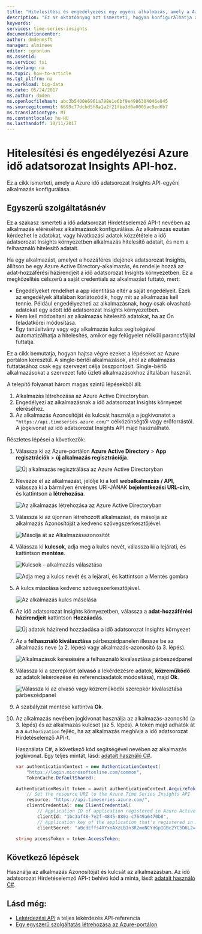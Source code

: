 ```yaml
---
title: "Hitelesítési és engedélyezési egy egyéni alkalmazás, amely a Azure idő adatsorozat Insights API konfigurálása |} Microsoft Docs"
description: "Ez az oktatóanyag azt ismerteti, hogyan konfigurálhatja a hitelesítési és engedélyezési, amely a Azure idő adatsorozat Insights API-egyéni alkalmazás"
keywords: 
services: time-series-insights
documentationcenter: 
author: dmdenmsft
manager: almineev
editor: cgronlun
ms.assetid: 
ms.service: tsi
ms.devlang: na
ms.topic: how-to-article
ms.tgt_pltfrm: na
ms.workload: big-data
ms.date: 05/24/2017
ms.author: dmden
ms.openlocfilehash: abc3b5400e6961a798e1e6bf9e4986304046e845
ms.sourcegitcommit: 6699c77dcbd5f8a1a2f21fba3d0a0005ac9ed6b7
ms.translationtype: MT
ms.contentlocale: hu-HU
ms.lasthandoff: 10/11/2017
---
```

# <a name="authentication-and-authorization-for-azure-time-series-insights-api"></a>Hitelesítési és engedélyezési Azure idő adatsorozat Insights API-hoz.

Ez a cikk ismerteti, amely a Azure idő adatsorozat Insights API-egyéni alkalmazás konfigurálása.

## <a name="service-principal"></a>Egyszerű szolgáltatásnév

Ez a szakasz ismerteti a idő adatsorozat Hirdetéselemző API-t nevében az alkalmazás eléréséhez alkalmazások konfigurálása. Az alkalmazás ezután kérdezhet le adatokat, vagy hivatkozási adatok közzététele a idő adatsorozat Insights környezetben alkalmazás hitelesítő adatait, és nem a felhasználó hitelesítő adatait.

Ha egy alkalmazást, amelyet a hozzáférés idejének adatsorozat Insights, állítson be egy Azure Active Directory-alkalmazás, és rendelje hozzá az adat-hozzáférési házirendjeit a idő adatsorozat Insights környezetben. Ez a megközelítés célszerű a saját credentials az alkalmazást futtató, mert:

* Engedélyeket rendelhet a app identitása eltér a saját engedélyeit. Ezek az engedélyek általában korlátozódik, hogy mit az alkalmazás kell tennie. Például engedélyezheti az alkalmazásnak, hogy csak olvasható adatokat egy adott idő adatsorozat Insights környezetben.
* Nem kell módosítani az alkalmazás hitelesítő adatokat, ha az Ön feladatkörei módosítása.
* Egy tanúsítvány vagy egy alkalmazás kulcs segítségével automatizálhatja a hitelesítés, amikor egy felügyelet nélküli parancsfájllal futtatja.

Ez a cikk bemutatja, hogyan hajtsa végre ezeket a lépéseket az Azure portálon keresztül. A single-bérlői alkalmazások, ahol az alkalmazás futtatásához csak egy szervezet célja összpontosít. Single-bérlő alkalmazásokat a szervezet futó üzleti alkalmazásokhoz általában használ.

A telepítő folyamat három magas szintű lépésekből áll:

1. Alkalmazás létrehozása az Azure Active Directoryban.
2. Engedélyezi az alkalmazásnak a idő adatsorozat Insights környezet eléréséhez.
3. Az alkalmazás Azonosítóját és kulcsát használja a jogkivonatot a `"https://api.timeseries.azure.com/"` célközönségtől vagy erőforrástól. A jogkivonat az idő adatsorozat Insights API majd használható.

Részletes lépései a következők:

1. Válassza ki az Azure-portálon **Azure Active Directory** > **App regisztrációk** > **új alkalmazás regisztrációja**.

   ![Új alkalmazás regisztrálása az Azure Active Directoryban](media/authentication-and-authorization/active-directory-new-application-registration.png)  

2. Nevezze el az alkalmazást, jelölje ki a kell **webalkalmazás / API**, válassza ki a bármilyen érvényes URI-JÁNAK **bejelentkezési URL-cím**, és kattintson a **létrehozása**.

   ![Az alkalmazás létrehozása az Azure Active Directoryban](media/authentication-and-authorization/active-directory-create-web-api-application.png)

3. Válassza ki az újonnan létrehozott alkalmazást, és másolja az alkalmazás Azonosítóját a kedvenc szövegszerkesztőjével.

   ![Másolja át az Alkalmazásazonosítót](media/authentication-and-authorization/active-directory-copy-application-id.png)

4. Válassza ki **kulcsok**, adja meg a kulcs nevét, válassza ki a lejárati, és kattintson **mentése**.

   ![Kulcsok – alkalmazás választása](media/authentication-and-authorization/active-directory-application-keys.png)

   ![Adja meg a kulcs nevét és a lejárati, és kattintson a Mentés gombra](media/authentication-and-authorization/active-directory-application-keys-save.png)

5. A kulcs másolása kedvenc szövegszerkesztőjével.

   ![Az alkalmazás kulcs másolása](media/authentication-and-authorization/active-directory-copy-application-key.png)

6. Az idő adatsorozat Insights környezetben, válassza a **adat-hozzáférési házirendjeit** kattintson **Hozzáadás**.

   ![Új adatok házirend hozzáadása a idő adatsorozat Insights környezet](media/authentication-and-authorization/time-series-insights-data-access-policies-add.png)

7. Az a **felhasználó kiválasztása** párbeszédpanelen illessze be az alkalmazás neve (a 2. lépés) vagy alkalmazás-azonosító (a 3. lépés).

   ![Alkalmazások keresésére a felhasználó kiválasztása párbeszédpanel](media/authentication-and-authorization/time-series-insights-data-access-policies-select-user.png)

8. Válassza ki a szerepkört (**olvasó** a lekérdezésre adatok, **közreműködő** az adatok lekérdezése és referenciaadatok módosítása), majd **Ok**.

   ![Válassza ki az olvasó vagy közreműködői szerepkör kiválasztása párbeszédpanel](media/authentication-and-authorization/time-series-insights-data-access-policies-select-role.png)

9. A szabályzat mentése kattintva **Ok**.

10. Az alkalmazás nevében jogkivonat használja az alkalmazás-azonosító (a 3. lépés) és az alkalmazás kulcsot (az 5. lépés). A token majd adhatók át a a `Authorization` fejléc, ha az alkalmazás meghívja a idő adatsorozat Hirdetéselemző API-t.

    Használata C#, a következő kód segítségével nevében az alkalmazás jogkivonat. Egy teljes mintát, lásd: [adatait használó C#](time-series-insights-query-data-csharp.md).

    ```csharp
    var authenticationContext = new AuthenticationContext(
        "https://login.microsoftonline.com/common",
        TokenCache.DefaultShared);

    AuthenticationResult token = await authenticationContext.AcquireTokenAsync(
        // Set the resource URI to the Azure Time Series Insights API
        resource: "https://api.timeseries.azure.com/", 
        clientCredential: new ClientCredential(
            // Application ID of application registered in Azure Active Directory
            clientId: "1bc3af48-7e2f-4845-880a-c7649a6470b8", 
            // Application key of the application that's registered in Azure Active Directory
            clientSecret: "aBcdEffs4XYxoAXzLB1n3R2meNCYdGpIGBc2YC5D6L2="));

    string accessToken = token.AccessToken;
    ```

## <a name="next-steps"></a>Következő lépések

Használja az alkalmazás Azonosítóját és kulcsát az alkalmazásban. Az idő adatsorozat Hirdetéselemző API-t behívó kód a minta, lásd: [adatait használó C#](time-series-insights-query-data-csharp.md).

## <a name="see-also"></a>Lásd még:

* [Lekérdezési API](/rest/api/time-series-insights/time-series-insights-reference-queryapi) a teljes lekérdezés API-referencia
* [Egy egyszerű szolgáltatás létrehozása az Azure-portálon](../azure-resource-manager/resource-group-create-service-principal-portal.md)
